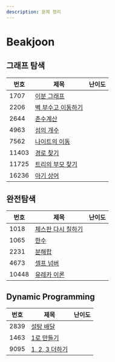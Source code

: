 ```yaml
---
description: 문제 정리
---
```


# Beakjoon

## 그래프 탐색

| 번호    | 제목                                                 | 난이도                                                           |
| ----- | -------------------------------------------------- | ------------------------------------------------------------- |
| 1707  | [이분 그래프](../baekjoon/undefined/gold.md#1707)       | <img src="../.gitbook/assets/12.svg" alt="" data-size="line"> |
| 2206  | [벽 부수고 이동하기](../baekjoon/undefined/gold.md#2206)   | <img src="../.gitbook/assets/13.svg" alt="" data-size="line"> |
| 2644  | [촌수계산](../baekjoon/undefined/silver.md#2644)       | <img src="../.gitbook/assets/9.svg" alt="" data-size="line">  |
| 4963  | [섬의 개수](../baekjoon/undefined/silver.md#4963)      | <img src="../.gitbook/assets/9.svg" alt="" data-size="line">  |
| 7562  | [나이트의 이동](../baekjoon/undefined/silver.md#7562)    | <img src="../.gitbook/assets/10.svg" alt="" data-size="line"> |
| 11403 | [경로 찾기](../baekjoon/undefined/silver.md#11403)     | <img src="../.gitbook/assets/10.svg" alt="" data-size="line"> |
| 11725 | [트리의 부모 찾기](../baekjoon/undefined/silver.md#11725) | <img src="../.gitbook/assets/9.svg" alt="" data-size="line">  |
| 16236 | [아기 상어](../baekjoon/undefined/gold.md#16236)       | <img src="../.gitbook/assets/13.svg" alt="" data-size="line"> |

## 완전탐색

| 번호    | 제목                                                   | 난이도                                                              |
| ----- | ---------------------------------------------------- | ---------------------------------------------------------------- |
| 1018  | [체스판 다시 칠하기](../baekjoon/undefined-1/silver.md#1018) | <img src="../.gitbook/assets/7 (1).svg" alt="" data-size="line"> |
| 1065  | [한수](../baekjoon/undefined-1/silver.md#1065)         | <img src="../.gitbook/assets/7 (1).svg" alt="" data-size="line"> |
| 2231  | [분해합](../baekjoon/undefined-1/bronze.md#2231)        | <img src="../.gitbook/assets/4.svg" alt="" data-size="line">     |
| 4673  | [셀프 넘버](../baekjoon/undefined-1/silver.md#4673)      | <img src="../.gitbook/assets/6.svg" alt="" data-size="line">     |
| 10448 | [유레카 이론](../baekjoon/undefined-1/bronze.md#10448)    | <img src="../.gitbook/assets/5.svg" alt="" data-size="line">     |

## Dynamic Programming

| 번호   | 제목                                                                     | 난이도                                                              |
| ---- | ---------------------------------------------------------------------- | ---------------------------------------------------------------- |
| 2839 | [설탕 배달](../baekjoon/dynamic-programming/dp-silver.md#2839)             | <img src="../.gitbook/assets/7 (1).svg" alt="" data-size="line"> |
| 1463 | [1로 만들기](../baekjoon/dynamic-programming/dp-silver.md#1463-1)          | <img src="../.gitbook/assets/8.svg" alt="" data-size="line">     |
| 9095 | [1, 2, 3 더하기](../baekjoon/dynamic-programming/dp-silver.md#9095-1-2-3) | <img src="../.gitbook/assets/8.svg" alt="" data-size="line">     |

